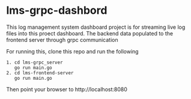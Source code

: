 # lms-grpc-dashbord

This log management system dashboard project is for streaming live log files into this proect dashboard. 
The backend data populated to the frontend server through grpc communication

For running this, clone this repo and run the following

```
1. cd lms-grpc_server
   go run main.go
2. cd lms-frontend-server
   go run main.go

```

Then point your browser to http://localhost:8080
